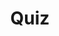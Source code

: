 ---
title: "Quiz"
passing_percentage: 70
questions:
    - id: "q1"
      text: "What is Continuous Integration (CI)?"
      type: "single-answer"
      marks: 2
      options:
        - id: "a"
          text: "A practice where developers merge their changes back to the main branch as often as possible, preferably multiple times a day"
          is_correct: true
        - id: "b"
          text: "The manual process of validating and deploying code changes"
        - id: "c"
          text: "A process where code changes are automatically deployed to production without testing"
        - id: "d"
          text: "A type of software that prevents developers from making frequent code changes"

    - id: "q2"
      text: "Which of the following is a primary benefit of Continuous Delivery (CD)?"
      type: "single-answer"
      marks: 2
      options:
        - id: "a"
          text: "Increased deployment complexity"
        - id: "b"
          text: "Longer time to market"
        - id: "c"
          text: "Higher software quality and reduced deployment risk"
          is_correct: true
        - id: "d"
          text: "Increased manual testing"


    - id: "q3"
      text: "What tool is commonly used for implementing CI/CD pipelines?"
      type: "single-answer"
      marks: 2
      options:
        - id: "a"
          text: "Git"
        - id: "b"
          text: "Jenkins"
          is_correct: true
        - id: "c"
          text: "Kubernetes"
        - id: "d"
          text: "Docker"
    
    - id: "q4"
      text: "In the context of CI/CD, what does a pipeline typically consist of?"
      type: "single-answer"
      marks: 2
      options:
        - id: "a"
          text: "A series of manual review processes"
        - id: "b"
          text: "A single, large deployment step"
        - id: "c"
          text: "A set of automated processes for software delivery, including building, testing, and deploying code"
          is_correct: true
        - id: "d"
          text: "A physical pipe that transfers data from one server to another"

layout: "test"
type: "test"
---